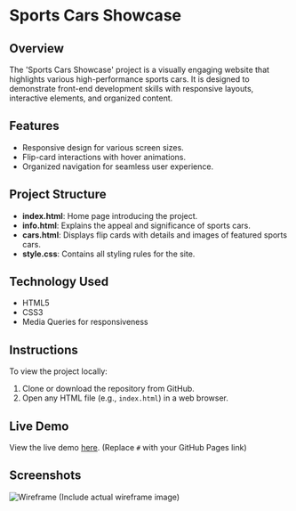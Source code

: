 # Sports Cars Showcase

## Overview
The 'Sports Cars Showcase' project is a visually engaging website that highlights various high-performance sports cars. It is designed to demonstrate front-end development skills with responsive layouts, interactive elements, and organized content.

## Features
- Responsive design for various screen sizes.
- Flip-card interactions with hover animations.
- Organized navigation for seamless user experience.

## Project Structure
- **index.html**: Home page introducing the project.
- **info.html**: Explains the appeal and significance of sports cars.
- **cars.html**: Displays flip cards with details and images of featured sports cars.
- **style.css**: Contains all styling rules for the site.

## Technology Used
- HTML5
- CSS3
- Media Queries for responsiveness

## Instructions
To view the project locally:
1. Clone or download the repository from GitHub.
2. Open any HTML file (e.g., `index.html`) in a web browser.

## Live Demo
View the live demo [here](#). (Replace `#` with your GitHub Pages link)

## Screenshots
![Wireframe](wireframe.png) (Include actual wireframe image)
